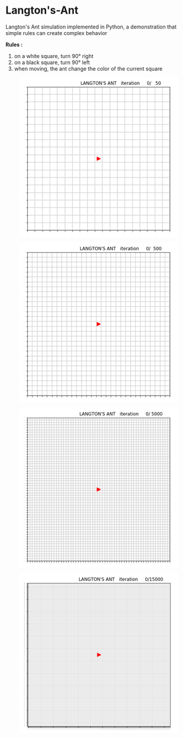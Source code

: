 # Langton's-Ant
Langton's Ant simulation implemented in Python, a demonstration that simple rules can create complex behavior

**Rules :**
1) on a white square, turn 90° right
2) on a black square, turn 90° left
3) when moving, the ant change the color of the current square

<p align="center">
<img style="display: block; margin: auto;" alt="photo" src="./langton_ant_50.gif">
</p>

<p align="center">
<img style="display: block; margin: auto;" alt="photo" src="./langton_ant_500.gif">
</p>

<p align="center">
<img style="display: block; margin: auto;" alt="photo" src="./langton_ant_5000.gif">
</p>

<p align="center">
<img style="display: block; margin: auto;" alt="photo" src="./langton_ant_15000.gif">
</p>
